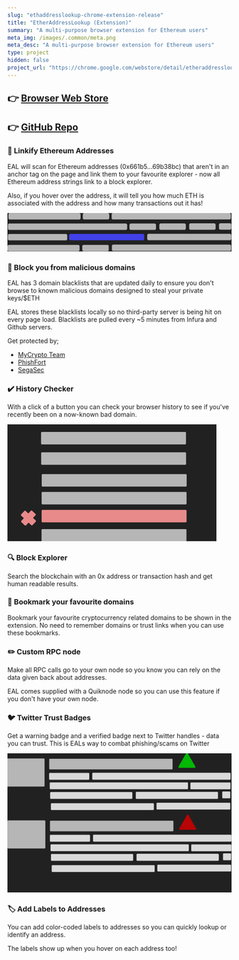 ```yaml
---
slug: "ethaddresslookup-chrome-extension-release"
title: "EtherAddressLookup (Extension)"
summary: "A multi-purpose browser extension for Ethereum users"
meta_img: /images/.common/meta.png
meta_desc: "A multi-purpose browser extension for Ethereum users"
type: project
hidden: false
project_url: "https://chrome.google.com/webstore/detail/etheraddresslookup/pdknmigbbbhmllnmgdfalmedcmcefdfn"
---
```


## 👉 [Browser Web Store](https://chrome.google.com/webstore/detail/etheraddresslookup/pdknmigbbbhmllnmgdfalmedcmcefdfn)

## 👉 [GitHub Repo](https://github.com/409H/EtherAddressLookup#etheraddresslookup)

### 🔗 Linkify Ethereum Addresses

EAL will scan for Ethereum addresses (0x661b5...69b38bc) that aren't in an anchor tag on the page and link them to your favourite explorer - now all Ethereum address strings link to a block explorer.

Also, if you hover over the address, it will tell you how much ETH is associated with the address and how many transactions out it has!

![linked](images/ethaddresslookup-chrome-extension-release/linked.svg)

### 🚫 Block you from malicious domains

EAL has 3 domain blacklists that are updated daily to ensure you don't browse to known malicious domains designed to steal your private keys/$ETH

EAL stores these blacklists locally so no third-party server is being hit on every page load. Blacklists are pulled every ~5 minutes from Infura and Github servers.

Get protected by;
* [MyCrypto Team](https://mycrypto.com)
* [PhishFort](https://www.phishfort.com/)
* [SegaSec](https://segasec.com/)

### ✔️ History Checker

With a click of a button you can check your browser history to see if you've recently been on a now-known bad domain.

![history](images/ethaddresslookup-chrome-extension-release/history.svg)

### 🔍 Block Explorer

Search the blockchain with an 0x address or transaction hash and get human readable results.

### 📑 Bookmark your favourite domains

Bookmark your favourite cryptocurrency related domains to be shown in the extension. No need to remember domains or trust links when you can use these bookmarks.

### ✏️ Custom RPC node

Make all RPC calls go to 
your own node so you know you can rely on the data given back about addresses.

EAL comes supplied with a Quiknode node so you can use this feature if you don't have your own node.

### 🐦 Twitter Trust Badges

Get a warning badge and a verified badge next to Twitter handles - data you can trust. This is EALs way to combat phishing/scams on Twitter

![twitter](images/ethaddresslookup-chrome-extension-release/twitter.svg)

### 🏷️ Add Labels to Addresses

You can add color-coded labels to addresses so you can quickly lookup or identify an address.

The labels show up when you hover on each address too!